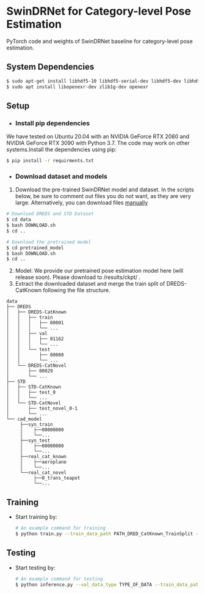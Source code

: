 # SwinDRNet for Category-level Pose Estimation
PyTorch code and weights of SwinDRNet baseline for category-level pose estimation.
## System Dependencies
```bash
$ sudo apt-get install libhdf5-10 libhdf5-serial-dev libhdf5-dev libhdf5-cpp-11
$ sudo apt install libopenexr-dev zlib1g-dev openexr
```
## Setup
- ### Install pip dependencies
We have tested on Ubuntu 20.04 with an NVIDIA GeForce RTX 2080 and NVIDIA GeForce RTX 3090 with Python 3.7. The code may work on other systems.Install the dependencies using pip:
```bash
$ pip install -r requirments.txt
```
- ### Download dataset and models

1. Download the pre-trained SwinDRNet model and dataset. In the scripts below, be sure to comment out files you do not want, as they are very large. Alternatively, you can download files [manually](https://mirrors.pku.edu.cn/dl-release/DREDS_ECCV2022/)

```bash
# Download DREDS and STD Dataset
$ cd data
$ bash DOWNLOAD.sh
$ cd ..

# Download the pretrained model
$ cd pretrained_model
$ bash DOWNLOAD.sh
$ cd ..

```
2. Model: We provide our pretrained pose estimation model here (will release soon). Please download to /results/ckpt/ .
3. Extract the downloaded dataset and merge the train split of DREDS-CatKnown following the file structure.
```
data
├── DREDS                              
│   ├── DREDS-CatKnown
│   │   ├── train
│   │   │   ├── 00001
│   │   │   └── ...
│   │   ├── val
│   │   │   ├── 01162
│   │   │   └── ...
│   │   └── test
│   │       ├── 00000
│   │       └── ...
│   └── DREDS-CatNovel
│       ├── 00029
│       └── ...
├── STD
│   ├── STD-CatKnown
│   │   ├── test_0
│   │   └── ...
│   └── STD-CatNovel
│       ├── test_novel_0-1
│       └── ...
└── cad_model
     ├──syn_train
     │    ├──00000000
     │    └──...
     ├──syn_test
     │    ├──00000000
     │    └──...
     ├──real_cat_known
     │    ├──aeroplane
     │    └──...
     └──real_cat_novel
          ├──0_trans_teapot
          └──...
```


## Training
- Start training by: 
    ```bash
    # An example command for training
    $ python train.py --train_data_path PATH_DRED_CatKnown_TrainSplit --val_data_path PATH_DRED_CatKnown_ValSplit --val_obj_path PATH_DRED_CatKnown_CADMOEL
    ```

## Testing 
- Start testing by: 
    ```bash
    # An example command for testing
    $ python inference.py --val_data_type TYPE_OF_DATA --train_data_path PATH_DRED_CatKnown_TrainSplit --val_data_path PATH_DRED_CatKnown_TestSplit  --val_obj_path PATH_DRED_CatKnown_CADMOEL --val_depth_path PATH_VAL_DEPTH
    ```